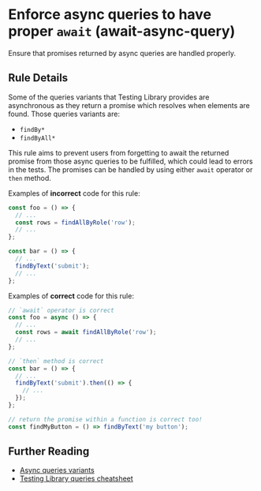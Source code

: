 # Enforce async queries to have proper `await` (await-async-query)

Ensure that promises returned by async queries are handled properly.

## Rule Details

Some of the queries variants that Testing Library provides are
asynchronous as they return a promise which resolves when elements are
found. Those queries variants are:

- `findBy*`
- `findByAll*`

This rule aims to prevent users from forgetting to await the returned
promise from those async queries to be fulfilled, which could lead to
errors in the tests. The promises can be handled by using either `await`
operator or `then` method.

Examples of **incorrect** code for this rule:

```js
const foo = () => {
  // ...
  const rows = findAllByRole('row');
  // ...
};

const bar = () => {
  // ...
  findByText('submit');
  // ...
};
```

Examples of **correct** code for this rule:

```js
// `await` operator is correct
const foo = async () => {
  // ...
  const rows = await findAllByRole('row');
  // ...
};

// `then` method is correct
const bar = () => {
  // ...
  findByText('submit').then(() => {
    // ...
  });
};

// return the promise within a function is correct too!
const findMyButton = () => findByText('my button');
```

## Further Reading

- [Async queries variants](https://testing-library.com/docs/dom-testing-library/api-queries#findby)
- [Testing Library queries cheatsheet](https://testing-library.com/docs/dom-testing-library/cheatsheet#queries)
